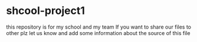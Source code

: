 # shcool-project1
this repository is for my school and my team
If you want to share our files to other plz let us know and add some information about the source of this file 


